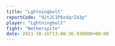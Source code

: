 ```yaml
---
title: "Lghtningbolt"
reportCode: "92tJC1P8zdqrZ43p"
player: "Lghtningbolt"
fight: "Netherspite"
date: 2021-10-16T13:08:36.936000+00:00
---
```

